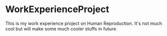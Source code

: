 # WorkExperienceProject
This is my work experience project on Human Reproduction.
It's not much cool but will make some much cooler stuffs in future.
